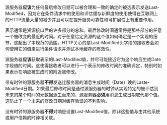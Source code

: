 源服务器**应该**为任何最后修改日期可以被合理和一致的确定的被选表示发送Last-Modified，因为它在条件请求中的使用和评估缓存新鲜度的使用使得在互联网上的HTTP流量大量的减少并且可以在提升服务可靠性和可扩展性上有重要作用。

表示通常是资源接口后的许多部分的总和。最后修改时间通常将是那些部分的任意一个被改变的最近的时间。对于任意给定资源的这个值如何确定是一个实现的细节，这超出了本规范的范围。HTTP关心的是Last-Modified头字段的接收者会如何使用它的值来进行条件请求并测试本地缓存的有效性。

源服务器**应该**获取表示的Last-Modified值，并尽可能接近它为这个响应生成Date字段值的时间。这使得接收者可以进行一个表示的修改时间的准确评定，特别时如果表示在响应被生成时的附近被修改。

带有时钟的源服务器**不得**发送比服务器的消息生成时间（Date）晚的Laste-Modified日期。如果最后修改时间是通过源服务器的时钟从实现特定的被评估到未来的某个时间的元数据派生而来的，源服务器**必须**用消息生成日期取代那个值。这防止了一个未来的修改日期对缓存验证的不利影响。

没有时钟的源服务器**不得**对响应设置Last-Modified值，除非这些值与由其他系统或用户信赖的时钟相关联。
